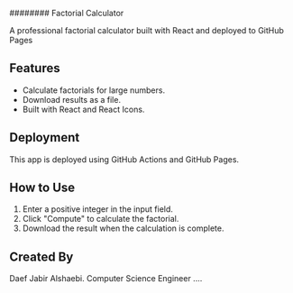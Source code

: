 ######## Factorial Calculator

A professional factorial calculator built with React and deployed to GitHub Pages

## Features 
- Calculate factorials for large numbers.
- Download results as a file.
- Built with React and React Icons.

## Deployment
This app is deployed using GitHub Actions and GitHub Pages. 

## How to Use
1. Enter a positive integer in the input field.
2. Click "Compute" to calculate the factorial.
3. Download the result when the calculation is complete.

## Created By
Daef Jabir Alshaebi.
Computer Science Engineer ....
